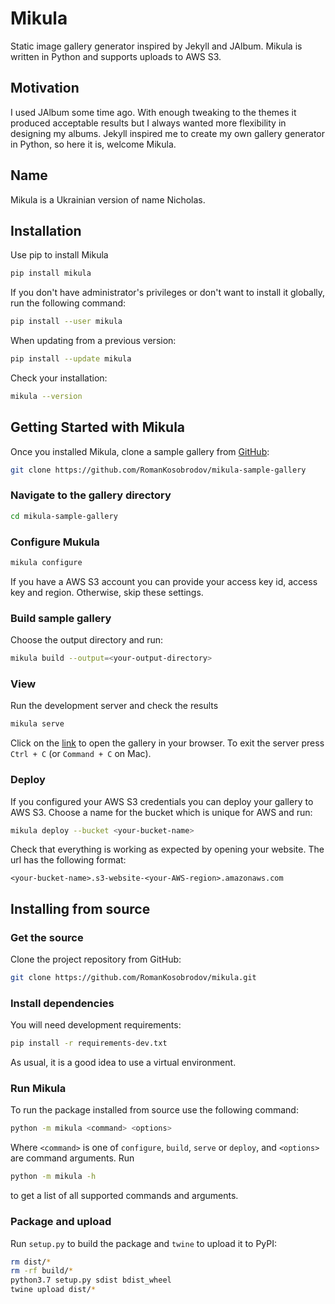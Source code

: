 # Mikula

Static image gallery generator inspired by Jekyll and JAlbum.
Mikula is written in Python and supports uploads to AWS S3.

## Motivation

I used JAlbum some time ago.
With enough tweaking to the themes it produced acceptable results but I always wanted more 
flexibility in designing my albums. Jekyll inspired me to create my own gallery generator in Python,
so here it is, welcome Mikula.

## Name

Mikula is a Ukrainian version of name Nicholas.


## Installation
Use pip to install Mikula
```bash
pip install mikula
```
If you don't have administrator's privileges or don't want to install it globally, run the following command:
```bash
pip install --user mikula
```
When updating from a previous version:
```bash
pip install --update mikula
```
Check your installation:
```bash
mikula --version
```

## Getting Started with Mikula
Once you installed Mikula, clone a sample gallery from [GitHub](https://github.com/RomanKosobrodov/mikula-sample-gallery):

```bash
git clone https://github.com/RomanKosobrodov/mikula-sample-gallery
```

### Navigate to the gallery directory

```bash
cd mikula-sample-gallery
```

### Configure Mukula
```bash
mikula configure
```
If you have a AWS S3 account you can provide your access key id, access key and region.
Otherwise, skip these settings.

### Build sample gallery

Choose the output directory and run:
```bash
mikula build --output=<your-output-directory>
```

### View
Run the development server and check the results
```bash
mikula serve
```
Click on the [link](http://localhost:5000) to open the gallery in your browser.
To exit the server press `Ctrl + C` (or `Command + C` on Mac).

### Deploy
If you configured your AWS S3 credentials you can deploy your gallery to AWS S3.
Choose a name for the bucket which is unique for AWS and run:
```bash
mikula deploy --bucket <your-bucket-name>
```
Check that everything is working as expected by opening your website.
The url has the following format:
```
<your-bucket-name>.s3-website-<your-AWS-region>.amazonaws.com
```

## Installing from source

### Get the source

Clone the project repository from GitHub:
```bash
git clone https://github.com/RomanKosobrodov/mikula.git
```

### Install dependencies

You will need development requirements:
```bash
pip install -r requirements-dev.txt
```
As usual, it is a good idea to use a virtual environment.

### Run Mikula

To run the package installed from source use the following command:
```bash
python -m mikula <command> <options>
```
Where `<command>` is one of `configure`, `build`, `serve` or `deploy`, and `<options>` are 
command arguments. Run
```bash
python -m mikula -h
```
to get a list of all supported commands and arguments.


### Package and upload
Run `setup.py` to build the package and `twine` to upload it to PyPI:
```bash
rm dist/*
rm -rf build/*
python3.7 setup.py sdist bdist_wheel
twine upload dist/* 
```
